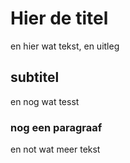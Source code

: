 # Hier de titel

en hier wat tekst, en uitleg

## subtitel

en nog wat tesst

### nog een paragraaf

en not wat meer tekst
